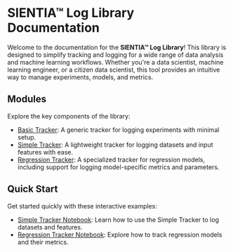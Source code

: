 # SIENTIA™ Log Library Documentation

Welcome to the documentation for the **SIENTIA™ Log Library**! This library is designed to simplify tracking and logging for a wide range of data analysis and machine learning workflows. Whether you're a data scientist, machine learning engineer, or a citizen data scientist, this tool provides an intuitive way to manage experiments, models, and metrics.

## Modules

Explore the key components of the library:

* [Basic Tracker](basic.md): A generic tracker for logging experiments with minimal setup.
* [Simple Tracker](simple.md): A lightweight tracker for logging datasets and input features with ease.
* [Regression Tracker](regression.md): A specialized tracker for regression models, including support for logging model-specific metrics and parameters.

## Quick Start

Get started quickly with these interactive examples:

* [Simple Tracker Notebook](simple_tracker.ipynb): Learn how to use the Simple Tracker to log datasets and features.
* [Regression Tracker Notebook](regression_tracker.ipynb): Explore how to track regression models and their metrics.